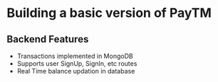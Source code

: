 # Building a basic version of PayTM

## Backend Features

- Transactions implemented in MongoDB
- Supports user SignUp, SignIn, etc routes
- Real Time balance updation in database
